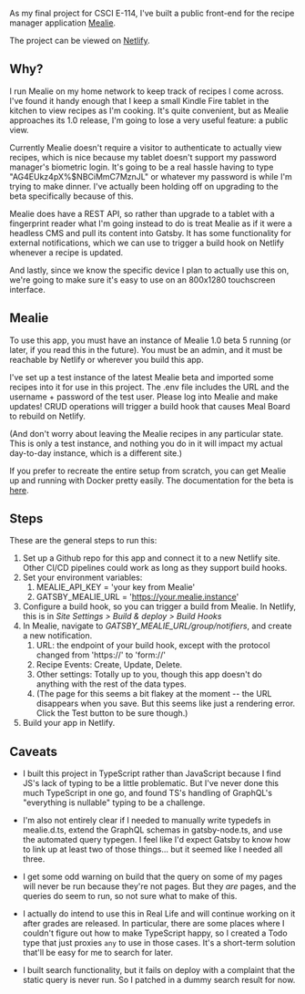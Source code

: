 As my final project for CSCI E-114, I've built a public front-end for the recipe manager application [Mealie](https://hay-kot.github.io/mealie/).

The project can be viewed on [Netlify](https://bright-raindrop-55fff2.netlify.app/).

## Why?

I run Mealie on my home network to keep track of recipes I come across. I've found it handy enough that I keep a small Kindle Fire tablet in the kitchen to view recipes as I'm cooking. It's quite convenient, but as Mealie approaches its 1.0 release, I'm going to lose a very useful feature: a public view.

Currently Mealie doesn't require a visitor to
authenticate to actually view recipes, which is nice because my tablet doesn't support my password manager's biometric login. It's going to be a real hassle having to type "AG4EUkz4pX%$NBCiMmC7MznJL" or whatever my password is while I'm trying to make dinner. I've actually been holding off on upgrading to the beta specifically because of this.

Mealie does have a REST API, so rather than upgrade to a tablet with a fingerprint reader what I'm going instead to do is treat Mealie as if it were a headless CMS and pull its content into Gatsby. It has some functionality for external notifications, which we can use to trigger a build hook on Netlify whenever a recipe is updated.

And lastly, since we know the specific device I plan to actually use this on, we're going to make sure it's easy to use on an 800x1280 touchscreen interface.

## Mealie

To use this app, you must have an instance of Mealie 1.0 beta 5 running (or later, if you read this in the future). You must be an admin, and it must be reachable by Netlify or wherever you build this app.

I've set up a test instance of the latest Mealie beta and imported some recipes into it for use in this project. The .env file includes the URL and the username + password of the test user. Please log into Mealie and make updates! CRUD operations will trigger a build hook that causes Meal Board to rebuild on Netlify.

(And don't worry about leaving the Mealie recipes in any particular state. This is only a test instance, and nothing you do in it will impact my actual day-to-day instance, which is a different site.)

If you prefer to recreate the entire setup from scratch, you can get Mealie up and running with Docker pretty easily. The documentation for the beta is [here](https://nightly.mealie.io/).

## Steps

These are the general steps to run this:

1. Set up a Github repo for this app and connect it to a new Netlify site. Other CI/CD pipelines could work as long as they support build hooks.
2. Set your environment variables:
   1. MEALIE_API_KEY = 'your key from Mealie'
   1. GATSBY_MEALIE_URL = 'https://your.mealie.instance'
3. Configure a build hook, so you can trigger a build from Mealie. In Netlify, this is in _Site Settings > Build & deploy > Build Hooks_
4. In Mealie, navigate to _GATSBY_MEALIE_URL/group/notifiers_, and create a new notification.
   1. URL: the endpoint of your build hook, except with the protocol changed from 'https://' to 'form://'
   1. Recipe Events: Create, Update, Delete.
   1. Other settings: Totally up to you, though this app doesn't do anything with the rest of the data types.
   1. (The page for this seems a bit flakey at the moment -- the URL disappears when you save. But this seems like just a rendering error. Click the Test button to be sure though.)
5. Build your app in Netlify.

## Caveats

- I built this project in TypeScript rather than JavaScript because I find JS's lack of typing to be a little problematic. But I've never done this much TypeScript in one go, and found TS's handling of GraphQL's "everything is nullable" typing to be a challenge.

- I'm also not entirely clear if I needed to manually write typedefs in mealie.d.ts, extend the GraphQL schemas in gatsby-node.ts, and use the automated query typegen. I feel like I'd expect Gatsby to know how to link up at least two of those things... but it seemed like I needed all three.

- I get some odd warning on build that the query on some of my pages will never be run because they're not pages. But they _are_ pages, and the queries do seem to run, so not sure what to make of this.

- I actually do intend to use this in Real Life and will continue working on it after grades are released. In particular, there are some places where I couldn't figure out how to make TypeScript happy, so I created a Todo type that just proxies `any` to use in those cases. It's a short-term solution that'll be easy for me to search for later.

- I built search functionality, but it fails on deploy with a complaint that the static query is never run. So I patched in a dummy search result for now.
